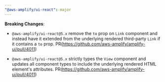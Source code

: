 ```yaml
---
"@aws-amplify/ui-react": major
---
```


**Breaking Changes**: 

- `@aws-amplify/ui-react@5.x` remove the `to` prop on `Link` component and instead have it extended from the underlying rendered third-party `Link` if it contains a `to` prop. PR(https://github.com/aws-amplify/amplify-ui/pull/4011)

- `@aws-amplify/ui-react@5.x` strictly types the `View` component and updates all component types to include the underlying rendered HTML element's attributes. PR(https://github.com/aws-amplify/amplify-ui/pull/4011)
